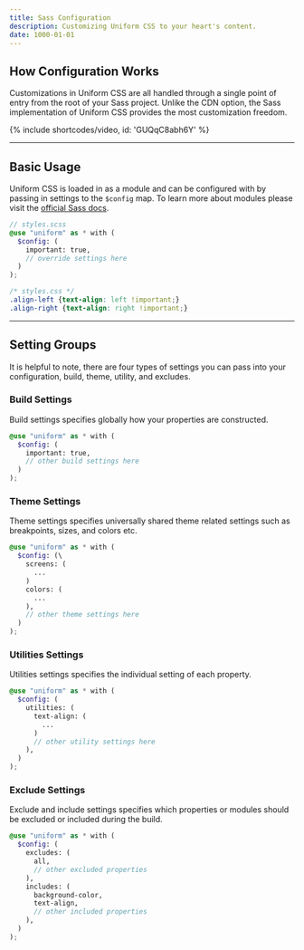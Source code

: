```yaml
---
title: Sass Configuration
description: Customizing Uniform CSS to your heart's content.
date: 1000-01-01
---
```


## How Configuration Works

Customizations in Uniform CSS are all handled through a single point of entry from the root of your Sass project. Unlike the CDN option, the Sass implementation of Uniform CSS provides the most customization freedom. 

{% include shortcodes/video, id: 'GUQqC8abh6Y' %}

---

## Basic Usage

Uniform CSS is loaded in as a module and can be configured with by passing in settings to the `$config` map. To learn more about modules please visit the [official Sass docs](https://sass-lang.com/documentation/at-rules/use).

```scss
// styles.scss
@use "uniform" as * with (
  $config: (
    important: true,    
    // override settings here
  )
);
```

```css
/* styles.css */
.align-left {text-align: left !important;}
.align-right {text-align: right !important;}
```

---

## Setting Groups

It is helpful to note, there are four types of settings you can pass into your configuration, build, theme, utility, and excludes. 

### Build Settings

Build settings specifies globally how your properties are constructed.

```scss
@use "uniform" as * with (
  $config: (
    important: true,
    // other build settings here
  )
);
```

### Theme Settings

Theme settings specifies universally shared theme related settings such as breakpoints, sizes, and colors etc.

```scss
@use "uniform" as * with (
  $config: (\
    screens: (
      ...
    )
    colors: (
      ...
    ),
    // other theme settings here
  )
);
```

### Utilities Settings

Utilities settings specifies the individual setting of each property.

```scss
@use "uniform" as * with (
  $config: (
    utilities: (
      text-align: (
        ...
      )
      // other utility settings here
    ),
  )
);
```

### Exclude Settings

Exclude and include settings specifies which properties or modules should be excluded or included during the build.

```scss
@use "uniform" as * with (
  $config: (
    excludes: (
      all,
      // other excluded properties
    ),
    includes: (
      background-color,
      text-align,
      // other included properties
    ),
  )
);
```

